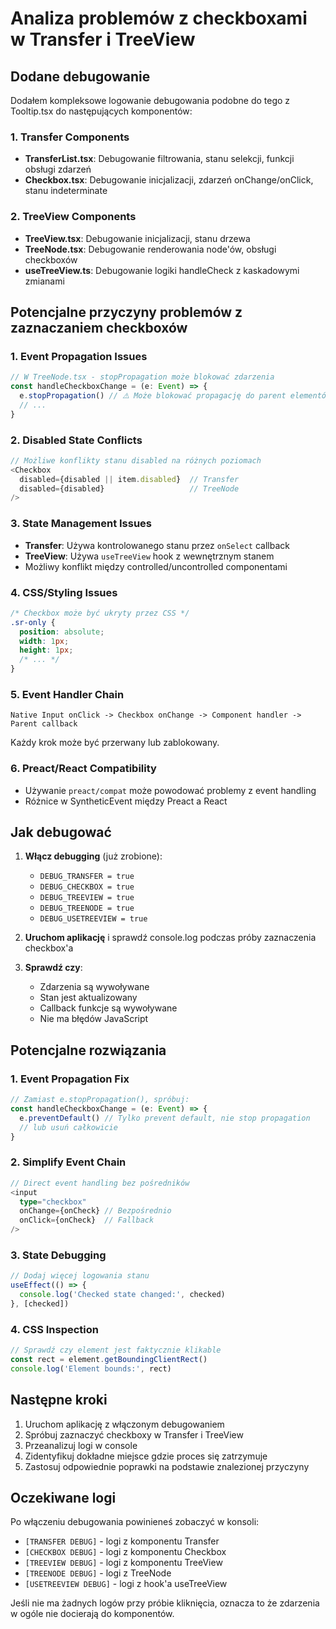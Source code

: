# Analiza problemów z checkboxami w Transfer i TreeView

## Dodane debugowanie

Dodałem kompleksowe logowanie debugowania podobne do tego z Tooltip.tsx do następujących komponentów:

### 1. Transfer Components
- **TransferList.tsx**: Debugowanie filtrowania, stanu selekcji, funkcji obsługi zdarzeń
- **Checkbox.tsx**: Debugowanie inicjalizacji, zdarzeń onChange/onClick, stanu indeterminate

### 2. TreeView Components 
- **TreeView.tsx**: Debugowanie inicjalizacji, stanu drzewa
- **TreeNode.tsx**: Debugowanie renderowania node'ów, obsługi checkboxów
- **useTreeView.ts**: Debugowanie logiki handleCheck z kaskadowymi zmianami

## Potencjalne przyczyny problemów z zaznaczaniem checkboxów

### 1. **Event Propagation Issues**
```typescript
// W TreeNode.tsx - stopPropagation może blokować zdarzenia
const handleCheckboxChange = (e: Event) => {
  e.stopPropagation() // ⚠️ Może blokować propagację do parent elementów
  // ...
}
```

### 2. **Disabled State Conflicts**
```typescript
// Możliwe konflikty stanu disabled na różnych poziomach
<Checkbox
  disabled={disabled || item.disabled}  // Transfer
  disabled={disabled}                   // TreeNode
/>
```

### 3. **State Management Issues**
- **Transfer**: Używa kontrolowanego stanu przez `onSelect` callback
- **TreeView**: Używa `useTreeView` hook z wewnętrznym stanem
- Możliwy konflikt między controlled/uncontrolled componentami

### 4. **CSS/Styling Issues**
```css
/* Checkbox może być ukryty przez CSS */
.sr-only {
  position: absolute;
  width: 1px;
  height: 1px;
  /* ... */
}
```

### 5. **Event Handler Chain**
```
Native Input onClick -> Checkbox onChange -> Component handler -> Parent callback
```
Każdy krok może być przerwany lub zablokowany.

### 6. **Preact/React Compatibility**
- Używanie `preact/compat` może powodować problemy z event handling
- Różnice w SyntheticEvent między Preact a React

## Jak debugować

1. **Włącz debugging** (już zrobione):
   - `DEBUG_TRANSFER = true`
   - `DEBUG_CHECKBOX = true` 
   - `DEBUG_TREEVIEW = true`
   - `DEBUG_TREENODE = true`
   - `DEBUG_USETREEVIEW = true`

2. **Uruchom aplikację** i sprawdź console.log podczas próby zaznaczenia checkbox'a

3. **Sprawdź czy**: 
   - Zdarzenia są wywoływane
   - Stan jest aktualizowany
   - Callback funkcje są wywoływane
   - Nie ma błędów JavaScript

## Potencjalne rozwiązania

### 1. Event Propagation Fix
```typescript
// Zamiast e.stopPropagation(), spróbuj:
const handleCheckboxChange = (e: Event) => {
  e.preventDefault() // Tylko prevent default, nie stop propagation
  // lub usuń całkowicie
}
```

### 2. Simplify Event Chain
```typescript
// Direct event handling bez pośredników
<input
  type="checkbox"
  onChange={onCheck} // Bezpośrednio
  onClick={onCheck}  // Fallback
/>
```

### 3. State Debugging
```typescript
// Dodaj więcej logowania stanu
useEffect(() => {
  console.log('Checked state changed:', checked)
}, [checked])
```

### 4. CSS Inspection
```typescript
// Sprawdź czy element jest faktycznie klikable
const rect = element.getBoundingClientRect()
console.log('Element bounds:', rect)
```

## Następne kroki

1. Uruchom aplikację z włączonym debugowaniem
2. Spróbuj zaznaczyć checkboxy w Transfer i TreeView
3. Przeanalizuj logi w console
4. Zidentyfikuj dokładne miejsce gdzie proces się zatrzymuje
5. Zastosuj odpowiednie poprawki na podstawie znalezionej przyczyny

## Oczekiwane logi

Po włączeniu debugowania powinieneś zobaczyć w konsoli:
- `[TRANSFER DEBUG]` - logi z komponentu Transfer
- `[CHECKBOX DEBUG]` - logi z komponentu Checkbox  
- `[TREEVIEW DEBUG]` - logi z komponentu TreeView
- `[TREENODE DEBUG]` - logi z TreeNode
- `[USETREEVIEW DEBUG]` - logi z hook'a useTreeView

Jeśli nie ma żadnych logów przy próbie kliknięcia, oznacza to że zdarzenia w ogóle nie docierają do komponentów.
